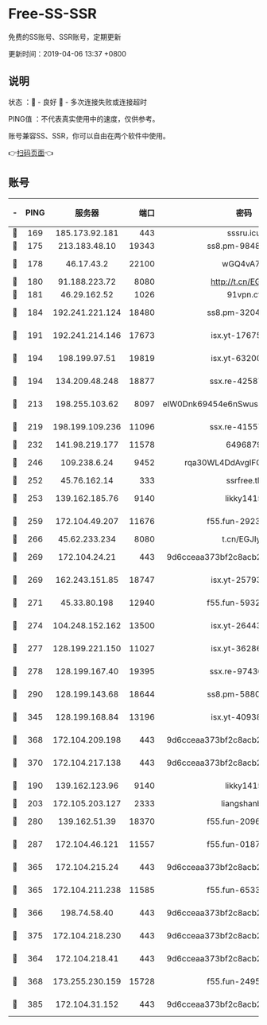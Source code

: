 # Free-SS-SSR

免费的SS账号、SSR账号，定期更新

更新时间：2019-04-06 13:37 +0800

## 说明

状态     ：🙂 - 良好 🙁 - 多次连接失败或连接超时

PING值   ：不代表真实使用中的速度，仅供参考。

账号兼容SS、SSR，你可以自由在两个软件中使用。

👉[扫码页面](https://liesauer.github.io/Free-SS-SSR/)👈

## 账号

|-|PING|服务器|端口|密码|加密方式|区域|
|:----:|:----:|:-----:|-----:|:----:|:----:|:----:|
|🙂|169|185.173.92.181|443|sssru.icu|rc4-md5|RU|
|🙂|175|213.183.48.10|19343|ss8.pm-98489424|rc4-md5|RU|
|🙂|178|46.17.43.2|22100|wGQ4vA7D|aes-256-gcm|RU|
|🙂|180|91.188.223.72|8080|http://t.cn/EGJIyrl|rc4-md5|RU|
|🙂|181|46.29.162.52|1026|91vpn.cf|rc4-md5|RU|
|🙂|184|192.241.221.124|18480|ss8.pm-32044618|aes-256-cfb|US|
|🙂|191|192.241.214.146|17673|isx.yt-17675026|aes-256-cfb|US|
|🙂|194|198.199.97.51|19819|isx.yt-63200254|aes-256-cfb|US|
|🙂|194|134.209.48.248|18877|ssx.re-42587403|aes-256-cfb|US|
|🙂|213|198.255.103.62|8097|eIW0Dnk69454e6nSwuspv9DmS201tQ0D|aes-256-cfb|US|
|🙂|219|198.199.109.236|11096|ssx.re-41557165|aes-256-cfb|US|
|🙂|232|141.98.219.177|11578|6496879|chacha20|US|
|🙂|246|109.238.6.24|9452|rqa30WL4DdAvgIFG6Fs3znzTa|aes-256-cfb|FR|
|🙂|252|45.76.162.14|333|ssrfree.tk|rc4|SG|
|🙂|253|139.162.185.76|9140|likky1415|aes-256-cfb|DE|
|🙂|259|172.104.49.207|11676|f55.fun-29234040|aes-256-cfb|SG|
|🙂|266|45.62.233.234|8080|t.cn/EGJIyrl|rc4-md5|CA|
|🙂|269|172.104.24.21|443|9d6cceaa373bf2c8acb22e60b6a58be6|aes-256-cfb|US|
|🙂|269|162.243.151.85|18747|isx.yt-25793910|aes-256-cfb|US|
|🙂|271|45.33.80.198|12940|f55.fun-59324256|aes-256-cfb|US|
|🙂|274|104.248.152.162|13500|isx.yt-26443647|aes-256-cfb|SG|
|🙂|277|128.199.221.150|11027|isx.yt-36286257|aes-256-cfb|SG|
|🙂|278|128.199.167.40|19395|ssx.re-97436053|aes-256-cfb|SG|
|🙂|290|128.199.143.68|18644|ss8.pm-58805448|aes-256-cfb|SG|
|🙂|345|128.199.168.84|13196|isx.yt-40938959|aes-256-cfb|SG|
|🙂|368|172.104.209.198|443|9d6cceaa373bf2c8acb22e60b6a58be6|aes-256-cfb|US|
|🙂|370|172.104.217.138|443|9d6cceaa373bf2c8acb22e60b6a58be6|aes-256-cfb|US|
|🙂|190|139.162.123.96|9140|likky1415|aes-256-cfb|JP|
|🙂|203|172.105.203.127|2333|liangshanbo|chacha20|JP|
|🙂|280|139.162.51.39|18370|f55.fun-20968647|aes-256-cfb|SG|
|🙂|287|172.104.46.121|11557|f55.fun-01871509|aes-256-cfb|SG|
|🙂|365|172.104.215.24|443|9d6cceaa373bf2c8acb22e60b6a58be6|aes-256-cfb|US|
|🙂|365|172.104.211.238|11585|f55.fun-65338054|aes-256-cfb|US|
|🙂|366|198.74.58.40|443|9d6cceaa373bf2c8acb22e60b6a58be6|aes-256-cfb|US|
|🙂|375|172.104.218.230|443|9d6cceaa373bf2c8acb22e60b6a58be6|aes-256-cfb|US|
|🙁|364|172.104.218.41|443|9d6cceaa373bf2c8acb22e60b6a58be6|aes-256-cfb|US|
|🙁|368|173.255.230.159|15728|f55.fun-24959941|aes-256-cfb|US|
|🙁|385|172.104.31.152|443|9d6cceaa373bf2c8acb22e60b6a58be6|aes-256-cfb|US|
